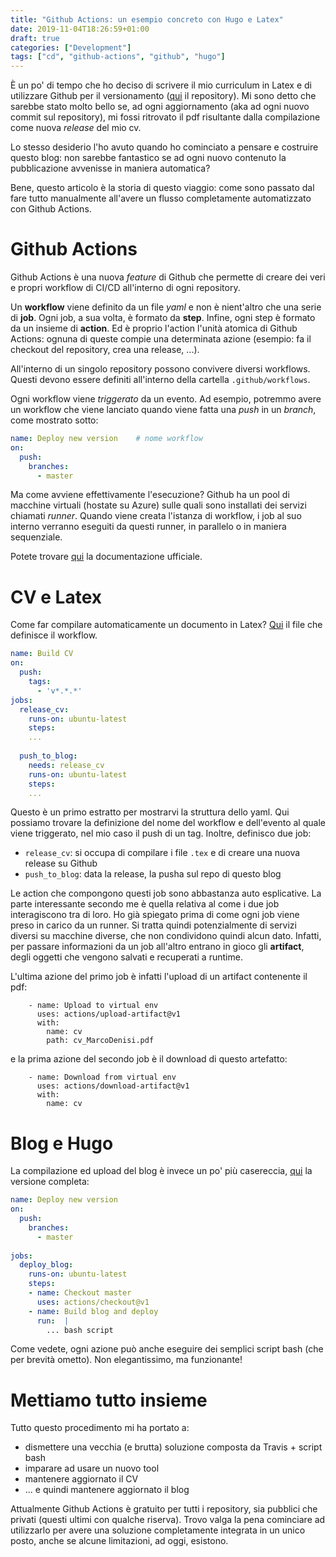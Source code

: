 ```yaml
---
title: "Github Actions: un esempio concreto con Hugo e Latex"
date: 2019-11-04T18:26:59+01:00
draft: true
categories: ["Development"]
tags: ["cd", "github-actions", "github", "hugo"]
---
```


È un po' di tempo che ho deciso di scrivere il mio curriculum in Latex e di utilizzare Github per il versionamento ([qui](https://github.com/marcodenisi/cv) il repository). Mi sono detto che sarebbe stato molto bello se, ad ogni aggiornamento (aka ad ogni nuovo commit sul repository), mi fossi ritrovato il pdf risultante dalla compilazione come nuova *release* del mio cv.

Lo stesso desiderio l'ho avuto quando ho cominciato a pensare e costruire questo blog: non sarebbe fantastico se ad ogni nuovo contenuto la pubblicazione avvenisse in maniera automatica?

Bene, questo articolo è la storia di questo viaggio: come sono passato dal fare tutto manualmente all'avere un flusso completamente automatizzato con Github Actions.

# Github Actions
Github Actions è una nuova *feature* di Github che permette di creare dei veri e propri workflow di CI/CD all'interno di ogni repository. 

Un **workflow** viene definito da un file *yaml* e non è nient'altro che una serie di **job**. Ogni job, a sua volta, è formato da **step**. Infine, ogni step è formato da un insieme di **action**. Ed è proprio l'action l'unità atomica di Github Actions: ognuna di queste compie una determinata azione (esempio: fa il checkout del repository, crea una release, ...).

All'interno di un singolo repository possono convivere diversi workflows. Questi devono essere definiti all'interno della cartella `.github/workflows`.

Ogni workflow viene *triggerato* da un evento. Ad esempio, potremmo avere un workflow che viene lanciato quando viene fatta una *push* in un *branch*, come mostrato sotto:

```yaml
name: Deploy new version    # nome workflow
on: 
  push:
    branches:
      - master
```
Ma come avviene effettivamente l'esecuzione? Github ha un pool di macchine virtuali (hostate su Azure) sulle quali sono installati dei servizi chiamati *runner*. Quando viene creata l'istanza di workflow, i job al suo interno verranno eseguiti da questi runner, in parallelo o in maniera sequenziale.

Potete trovare [qui](https://help.github.com/en/github/automating-your-workflow-with-github-actions) la documentazione ufficiale.

# CV e Latex
Come far compilare automaticamente un documento in Latex? [Qui](https://github.com/marcodenisi/cv/blob/master/.github/workflows/main.yml) il file che definisce il workflow.

```yaml
name: Build CV
on:
  push:
    tags:
      - 'v*.*.*'
jobs:
  release_cv:
    runs-on: ubuntu-latest
    steps:
    ...
  
  push_to_blog:
    needs: release_cv
    runs-on: ubuntu-latest
    steps:
    ...
```
Questo è un primo estratto per mostrarvi la struttura dello yaml. Qui possiamo trovare la definizione del nome del workflow e dell'evento al quale viene triggerato, nel mio caso il push di un tag. Inoltre, definisco due job:

- `release_cv`: si occupa di compilare i file `.tex` e di creare una nuova release su Github
- `push_to_blog`: data la release, la pusha sul repo di questo blog

Le action che compongono questi job sono abbastanza auto esplicative. La parte interessante secondo me è quella relativa al come i due job interagiscono tra di loro. Ho già spiegato prima di come ogni job viene preso in carico da un runner. Si tratta quindi potenzialmente di servizi diversi su macchine diverse, che non condividono quindi alcun dato. Infatti, per passare informazioni da un job all'altro entrano in gioco gli **artifact**, degli oggetti che vengono salvati e recuperati a runtime.

L'ultima azione del primo job è infatti l'upload di un artifact contenente il pdf:
```
    - name: Upload to virtual env
      uses: actions/upload-artifact@v1
      with:
        name: cv
        path: cv_MarcoDenisi.pdf
```

e la prima azione del secondo job è il download di questo artefatto:
```
    - name: Download from virtual env
      uses: actions/download-artifact@v1
      with:
        name: cv
```

# Blog e Hugo

La compilazione ed upload del blog è invece un po' più casereccia, [qui](https://github.com/marcodenisi/marcodenisi-dev/blob/master/.github/workflows/main.yml) la versione completa:
```yaml
name: Deploy new version
on: 
  push:
    branches:
      - master
      
jobs:
  deploy_blog:
    runs-on: ubuntu-latest
    steps:
    - name: Checkout master
      uses: actions/checkout@v1
    - name: Build blog and deploy
      run:  |
        ... bash script
``` 
Come vedete, ogni azione può anche eseguire dei semplici script bash (che per brevità ometto). Non elegantissimo, ma funzionante!

# Mettiamo tutto insieme

Tutto questo procedimento mi ha portato a:

- dismettere una vecchia (e brutta) soluzione composta da Travis + script bash
- imparare ad usare un nuovo tool
- mantenere aggiornato il CV
- ... e quindi mantenere aggiornato il blog

Attualmente Github Actions è gratuito per tutti i repository, sia pubblici che privati (questi ultimi con qualche riserva). Trovo valga la pena cominciare ad utilizzarlo per avere una soluzione completamente integrata in un unico posto, anche se alcune limitazioni, ad oggi, esistono.